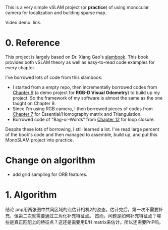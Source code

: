 
This is a very simple vSLAM project (or **practice**) of using monocular camera for localization and building sparse map. 

Video demo: link.

# 0. Reference

This project is largely based on Dr. Xiang Gao's [slambook](https://github.com/gaoxiang12/slambook). This book provides both vSLAM theory as well as easy-to-read code examples for every chapter. 

I've borrowed lots of code from this slambook:
* I started from a empty repo, then incrementally borrowed codes from [Chapter 9](https://github.com/gaoxiang12/slambook/tree/master/project/0.4) (a demo project for **RGB-D Visual Odometry**) to build up my project. So the framework of my software is almost the same as the one taught on Chapter 9.
* Since I'm using RGB camera, I then borrowed pieces of codes from [Chapter 7](https://github.com/gaoxiang12/slambook/tree/master/ch7) for Essential/Homography matrix and Triangulation.
* Borrowed code of "Bag-or-Words" from [Chapter 12](https://github.com/gaoxiang12/slambook/tree/master/ch12) for loop closure.

Despite these lots of borrowing, I still learned a lot. I've read large percent of the book's code and then managed to assemble, build up, and put this MonoSLAM project into practice.

# Change on algorithm

* add grid sampling for ORB features.

# 1. Algorithm

结论
pnp用两张图中共同区域的点估计相机2的姿态。估计完后，第一次不需要补充，但第二次就需要通过三角化补充特征点。
然而，问题是如何补充特征点？哪些是真正匹配上的特征点？这还是需要用E/H matrix来估计。所以还需要PnP吗。
